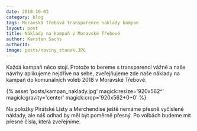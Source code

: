 ```yaml
---
date: 2018-10-03
category: blog
tags: Moravská Třebová transparence naklady kampan
layout: post
title: Náklady na kampaň v Moravské Třebové
author: Karsten Sachs
authorId: 
image: posts/noviny_stanek.JPG
---
```

Každá kampaň něco stojí. Protože to bereme s transparencí vážně a naše návrhy aplikujeme nejdříve na sebe, zveřejňujeme zde naše náklady na kampaň do komunálních voleb 2018 v Moravské Třebové.

{% asset 'posts/kampan_naklady.jpg' magick:resize='920x562^' magick:gravity='center' magick:crop='920x562+0+0' %}

Na položky Pirátské Listy a Merchendise ještě nemáme přesně vyčíslené náklady, ale náš odhad by měl být poměrně přesný. Po volbách budeme mít přesné čísla, která zveřejníme. 
